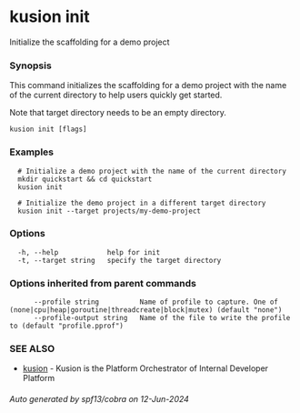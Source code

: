 # kusion init

Initialize the scaffolding for a demo project

### Synopsis

This command initializes the scaffolding for a demo project with the name of the current directory to help users quickly get started.

 Note that target directory needs to be an empty directory.

```
kusion init [flags]
```

### Examples

```
  # Initialize a demo project with the name of the current directory
  mkdir quickstart && cd quickstart
  kusion init
  
  # Initialize the demo project in a different target directory
  kusion init --target projects/my-demo-project
```

### Options

```
  -h, --help            help for init
  -t, --target string   specify the target directory
```

### Options inherited from parent commands

```
      --profile string          Name of profile to capture. One of (none|cpu|heap|goroutine|threadcreate|block|mutex) (default "none")
      --profile-output string   Name of the file to write the profile to (default "profile.pprof")
```

### SEE ALSO

* [kusion](index.md)	 - Kusion is the Platform Orchestrator of Internal Developer Platform

###### Auto generated by spf13/cobra on 12-Jun-2024
